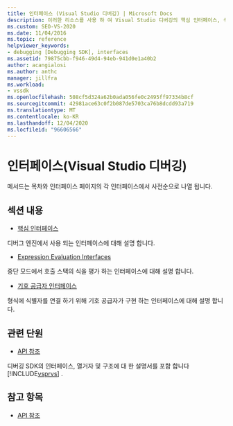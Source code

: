 ```yaml
---
title: 인터페이스 (Visual Studio 디버깅) | Microsoft Docs
description: 이러한 리소스를 사용 하 여 Visual Studio 디버깅의 핵심 인터페이스, 식 계산 인터페이스 및 기호 공급자 인터페이스에 대해 알아보세요.
ms.custom: SEO-VS-2020
ms.date: 11/04/2016
ms.topic: reference
helpviewer_keywords:
- debugging [Debugging SDK], interfaces
ms.assetid: 79875cbb-f946-49d4-94eb-941d0e1a40b2
author: acangialosi
ms.author: anthc
manager: jillfra
ms.workload:
- vssdk
ms.openlocfilehash: 508cf5d324a62b0ada056fe0c2495ff97334b8cf
ms.sourcegitcommit: 42981ace63c0f2b087de5703ca76b8dcdd93a719
ms.translationtype: MT
ms.contentlocale: ko-KR
ms.lasthandoff: 12/04/2020
ms.locfileid: "96606566"
---
```

# <a name="interfaces-visual-studio-debugging"></a>인터페이스(Visual Studio 디버깅)
메서드는 목차와 인터페이스 페이지의 각 인터페이스에서 사전순으로 나열 됩니다.

## <a name="in-this-section"></a>섹션 내용
- [핵심 인터페이스](../../../extensibility/debugger/reference/core-interfaces.md)

 디버그 엔진에서 사용 되는 인터페이스에 대해 설명 합니다.

- [Expression Evaluation Interfaces](../../../extensibility/debugger/reference/expression-evaluation-interfaces.md)

 중단 모드에서 호출 스택의 식을 평가 하는 인터페이스에 대해 설명 합니다.

- [기호 공급자 인터페이스](../../../extensibility/debugger/reference/symbol-provider-interfaces.md)

 형식에 식별자를 연결 하기 위해 기호 공급자가 구현 하는 인터페이스에 대해 설명 합니다.

## <a name="related-sections"></a>관련 단원
- [API 참조](../../../extensibility/debugger/reference/api-reference-visual-studio-debugging.md)

 디버깅 SDK의 인터페이스, 열거자 및 구조에 대 한 설명서를 포함 합니다 [!INCLUDE[vsprvs](../../../code-quality/includes/vsprvs_md.md)] .

## <a name="see-also"></a>참고 항목
- [API 참조](../../../extensibility/debugger/reference/api-reference-visual-studio-debugging.md)
